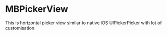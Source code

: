 # MBPickerView
This is horizontal picker view similar to native iOS UIPickerPicker with lot of customisation.
